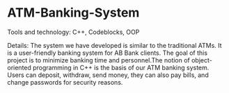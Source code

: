 # ATM-Banking-System


Tools and technology: C++, Codeblocks, OOP


Details: The system we have developed is similar to the traditional ATMs. It is a user-friendly banking system for AB Bank clients. The goal of this project is to  minimize banking time and personnel.The notion of object-oriented programming in C++ is the basis of our ATM banking system. Users can deposit, withdraw, send money, they can also pay bills, and change passwords for security reasons.
